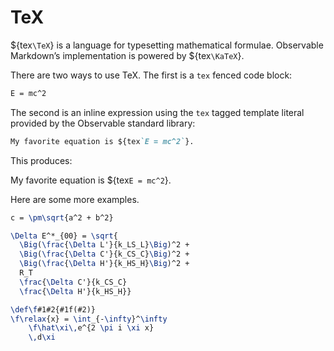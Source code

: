# TeX

${tex`\TeX`} is a language for typesetting mathematical formulae. Observable Markdown’s implementation is powered by ${tex`\KaTeX`}.

There are two ways to use TeX. The first is a `tex` fenced code block:

```tex show
E = mc^2
```

The second is an inline expression using the `tex` tagged template literal provided by the Observable standard library:

````md
My favorite equation is ${tex`E = mc^2`}.
````

This produces:

My favorite equation is ${tex`E = mc^2`}.

Here are some more examples.

```tex show
c = \pm\sqrt{a^2 + b^2}
```

```tex show
\Delta E^*_{00} = \sqrt{
  \Big(\frac{\Delta L'}{k_LS_L}\Big)^2 +
  \Big(\frac{\Delta C'}{k_CS_C}\Big)^2 +
  \Big(\frac{\Delta H'}{k_HS_H}\Big)^2 +
  R_T
  \frac{\Delta C'}{k_CS_C}
  \frac{\Delta H'}{k_HS_H}}
```

```tex show
\def\f#1#2{#1f(#2)}
\f\relax{x} = \int_{-\infty}^\infty
    \f\hat\xi\,e^{2 \pi i \xi x}
    \,d\xi
```
